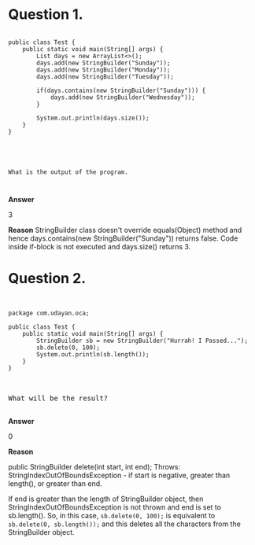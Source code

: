 
# Question 1.

<pre>
<code>
public class Test {
    public static void main(String[] args) {
        List<StringBuilder> days = new ArrayList<>();
        days.add(new StringBuilder("Sunday"));
        days.add(new StringBuilder("Monday"));
        days.add(new StringBuilder("Tuesday"));

        if(days.contains(new StringBuilder("Sunday"))) {
            days.add(new StringBuilder("Wednesday"));
        }

        System.out.println(days.size());
    }
}

</pre>

What is the output of the program. 

</code>

**Answer**

3

**Reason** 
StringBuilder class doesn't override equals(Object) method and hence days.contains(new StringBuilder("Sunday")) returns false. Code inside if-block is not executed and days.size() returns 3.


# Question 2.

<pre>
<code>

package com.udayan.oca;
 
public class Test {
    public static void main(String[] args) {
        StringBuilder sb = new StringBuilder("Hurrah! I Passed...");
        sb.delete(0, 100);
        System.out.println(sb.length());
    }
}

</code>

What will be the result?

</pre>

**Answer**

0

**Reason** 

public StringBuilder delete​(int start, int end); 
Throws: StringIndexOutOfBoundsException - if start is negative, greater than length(), or greater than end.

If end is greater than the length of StringBuilder object, then StringIndexOutOfBoundsException is not thrown and end is set to sb.length(). So, in this case, `sb.delete(0, 100);` is equivalent to `sb.delete(0, sb.length());` and this deletes all the characters from the StringBuilder object.
